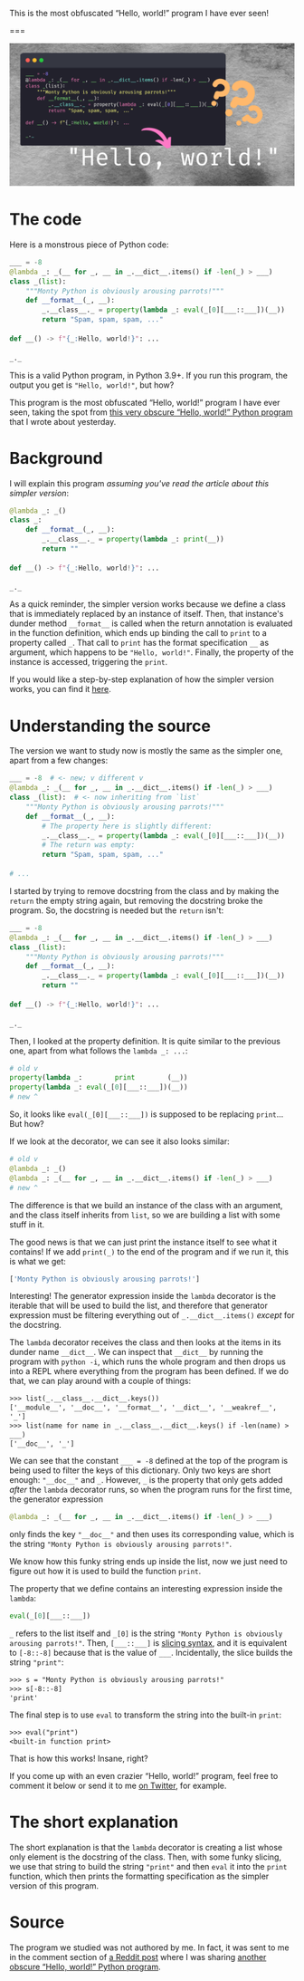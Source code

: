 This is the most obfuscated “Hello, world!” program I have ever seen!

===

<script async src="https://platform.twitter.com/widgets.js" charset="utf-8"></script>

![A really weird code snippet that contains code that is supposed to print “Hello, world!”.](thumbnail.png "A weird code snippet that allegedly prints “Hello, world!”.")


# The code

Here is a monstrous piece of Python code:

```py
___ = -8
@lambda _: _(__ for _, __ in _.__dict__.items() if -len(_) > ___)
class _(list):
    """Monty Python is obviously arousing parrots!"""
    def __format__(_, __):
        _.__class__._ = property(lambda _: eval(_[0][___::___])(__))
        return "Spam, spam, spam, ..."

def __() -> f"{_:Hello, world!}": ...

_._
```

This is a valid Python program, in Python 3.9+.
If you run this program, the output you get is `"Hello, world!"`, but how?

This program is the most obfuscated “Hello, world!” program I have ever seen,
taking the spot from [this very obscure “Hello, world!” Python program][obscure-hello-world]
that I wrote about yesterday.


# Background

I will explain this program _assuming you've read the article about this simpler version_:

```py
@lambda _: _()
class _:
    def __format__(_, __):
        _.__class__._ = property(lambda _: print(__))
        return ""

def __() -> f"{_:Hello, world!}": ...

_._
```

As a quick reminder, the simpler version works because we define a class that is immediately replaced by an instance of itself.
Then, that instance's dunder method `__format__` is called when the return annotation is evaluated in the function definition,
which ends up binding the call to `print` to a property called `_`.
That call to `print` has the format specification `__` as argument, which happens to be `"Hello, world!"`.
Finally, the property of the instance is accessed, triggering the `print`.

If you would like a step-by-step explanation of how the simpler version works,
you can find it [here][obscure-hello-world].


# Understanding the source

The version we want to study now is mostly the same as the simpler one,
apart from a few changes:

```py
___ = -8  # <- new; v different v
@lambda _: _(__ for _, __ in _.__dict__.items() if -len(_) > ___)
class _(list):  # <- now inheriting from `list`
    """Monty Python is obviously arousing parrots!"""
    def __format__(_, __):
        # The property here is slightly different:
        _.__class__._ = property(lambda _: eval(_[0][___::___])(__))
        # The return was empty:
        return "Spam, spam, spam, ..."

# ...
```

I started by trying to remove docstring from the class and by making the `return` the empty string again,
but removing the docstring broke the program.
So, the docstring is needed but the `return` isn't:

```py
___ = -8
@lambda _: _(__ for _, __ in _.__dict__.items() if -len(_) > ___)
class _(list):
    """Monty Python is obviously arousing parrots!"""
    def __format__(_, __):
        _.__class__._ = property(lambda _: eval(_[0][___::___])(__))
        return ""

def __() -> f"{_:Hello, world!}": ...

_._
```

Then, I looked at the property definition.
It is quite similar to the previous one, apart from what follows the `lambda _: ...`:

```py
# old v
property(lambda _:        print        (__))
property(lambda _: eval(_[0][___::___])(__))
# new ^
```

So, it looks like `eval(_[0][___::___])` is supposed to be replacing `print`...
But how?

If we look at the decorator, we can see it also looks similar:

```py
# old v
@lambda _: _()
@lambda _: _(__ for _, __ in _.__dict__.items() if -len(_) > ___)
# new ^
```

The difference is that we build an instance of the class with an argument,
and the class itself inherits from `list`,
so we are building a list with some stuff in it.

The good news is that we can just print the instance itself to see what it contains!
If we add `print(_)` to the end of the program and if we run it, this is what we get:

```py
['Monty Python is obviously arousing parrots!']
```

Interesting!
The generator expression inside the `lambda` decorator is the iterable that will be used to build the list,
and therefore that generator expression must be filtering everything out of `_.__dict__.items()` _except_
for the docstring.

The `lambda` decorator receives the class and then looks at the items in its dunder name `__dict__`.
We can inspect that `__dict__` by running the program with `python -i`,
which runs the whole program and then drops us into a REPL where everything from the program has been defined.
If we do that, we can play around with a couple of things:

```pycon
>>> list(_.__class__.__dict__.keys())
['__module__', '__doc__', '__format__', '__dict__', '__weakref__', '_']
>>> list(name for name in _.__class__.__dict__.keys() if -len(name) > ___)
['__doc__', '_']
```

We can see that the constant `___ = -8` defined at the top of the program is being used to filter the keys of this dictionary.
Only two keys are short enough: `"__doc__"` and `_`.
However, `_` is the property that only gets added _after_ the `lambda` decorator runs,
so when the program runs for the first time,
the generator expression

```py
@lambda _: _(__ for _, __ in _.__dict__.items() if -len(_) > ___)
```

only finds the key `"__doc__"` and then uses its corresponding value,
which is the string `"Monty Python is obviously arousing parrots!"`.

We know how this funky string ends up inside the list,
now we just need to figure out how it is used to build the function `print`.

The property that we define contains an interesting expression inside the `lambda`:

```py
eval(_[0][___::___])
```

`_` refers to the list itself and `_[0]` is the string `"Monty Python is obviously arousing parrots!"`.
Then, `[___::___]` is [slicing syntax][slicing], and it is equivalent to `[-8::-8]` because that is the value of `___`.
Incidentally, the slice builds the string `"print"`:

```pycon
>>> s = "Monty Python is obviously arousing parrots!"
>>> s[-8::-8]
'print'
```

The final step is to use `eval` to transform the string into the built-in `print`:

```pycon
>>> eval("print")
<built-in function print>
```

That is how this works!
Insane, right?

If you come up with an even crazier “Hello, world!” program,
feel free to comment it below or send it to me [on Twitter][twitter], for example.


# The short explanation

The short explanation is that the `lambda` decorator is creating a list whose only element is the docstring of the class.
Then, with some funky slicing, we use that string to build the string `"print"` and then `eval` it into the `print` function,
which then prints the formatting specification as the simpler version of this program.


# Source

The program we studied was not authored by me.
In fact, it was sent to me in the comment section of [a Reddit post][reddit-source]
where I was sharing [another obscure “Hello, world!” Python program][obscure-hello-world].


[obscure-hello-world]: /blog/the-most-obscure-hello-world-program
[slicing]: /blog/pydonts/mastering-sequence-slicing
[reddit-source]: https://www.reddit.com/r/Python/comments/w0nggx/explaining_the_most_obscure_hello_world_program_i
[twitter]: https://twitter.com/mathsppblog
